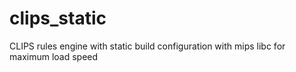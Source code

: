 # clips_static
CLIPS rules engine with static build configuration with mips libc for maximum load speed
